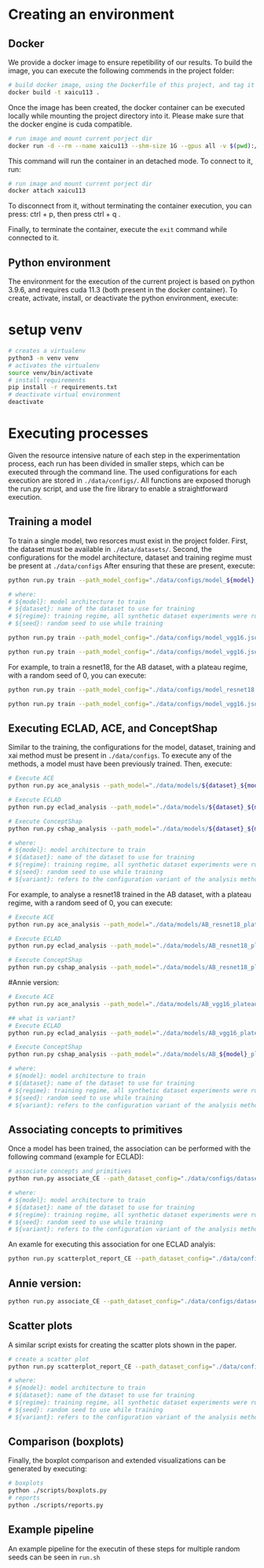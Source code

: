 # Creating an environment

## Docker

We provide a docker image to ensure repetibility of our results.
To build the image, you can execute the following commends in the project folder:

```bash
# build docker image, using the Dockerfile of this project, and tag it as xaicu113
docker build -t xaicu113 .
```

Once the image has been created, the docker container can be executed locally while mounting the project directory into it. Please make sure that the docker engine is cuda compatible.

```bash
# run image and mount current porject dir
docker run -d --rm --name xaicu113 --shm-size 1G --gpus all -v $(pwd):/home/testbench_xai xaicu113 bash
```

This command will run the container in an detached mode. To connect to it, run:

```bash
# run image and mount current porject dir
docker attach xaicu113
```

To disconnect from it, without terminating the container execution, you can press: 
ctrl + p, then press ctrl + q .

Finally, to terminate the container, execute the ```exit``` command while connected to it.

## Python environment

The environment for the execution of the current project is based on python 3.9.6, and requires cuda 11.3 (both present in the docker container). To create, activate, install, or deactivate the python environment, execute:

# setup venv
```bash
# creates a virtualenv
python3 -m venv venv
# activates the virtualenv
source venv/bin/activate
# install requirements
pip install -r requirements.txt
# deactivate virtual environment
deactivate
```

# Executing processes

Given the resource intensive nature of each step in the experimentation process, each run has been divided in smaller steps, which can be executed through the command line. The used configurations for each execution are stored in ```./data/configs/```. All functions are exposed thorugh the run.py script, and use the fire library to enable a straightforward execution.

## Training a model

To train a single model, two resorces must exist in the project folder.
First, the dataset must be available in ```./data/datasets/```.
Second, the configurations for the model architecture, dataset and training regime must be present at ```./data/configs```
After ensuring that these are present, execute:

```bash
python run.py train --path_model_config="./data/configs/model_${model}.json" --path_dataset_config="./data/configs/dataset_${dataset}.json" --path_training_config="./data/configs/training_${regime}.json" --path_output="./data/models/${dataset}_${model}_${regime}_${seed}" --seed=${seed} 2>&1 | tee -a "./data/logs/training_${dataset}_${model}_${regime}_${seed}.txt"

# where:
# ${model}: model architecture to train
# ${dataset}: name of the dataset to use for training
# ${regime}: training regime, all synthetic dataset experiments were run with the plateau (reduce on plateau) training regime.
# ${seed}: random seed to use while training
```

```bash
python run.py train --path_model_config="./data/configs/model_vgg16.json" --path_dataset_config="./data/configs/dataset_AB.json" --path_training_config="./data/configs/training_plateau.json" --path_output="./data/models/AB_vgg16_plateau_0" --seed=0 2>&1 | tee -a "./data/logs/training_${dataset}_vgg16_plateau_0.txt"
```

```bash
python run.py train --path_model_config="./data/configs/model_vgg16.json" --path_dataset_config="./data/configs/dataset_AB.json" --path_training_config="./data/configs/training_plateaufast.json" --path_output="./data/models/AB_vgg16_plateaufast_0" --seed=0 2>&1 | tee -a "./data/logs/training_${dataset}_vgg16_plateaufast_0.txt"
```


For example, to train a resnet18, for the AB dataset, with a plateau regime, with a random seed of 0, you can execute:

```bash
python run.py train --path_model_config="./data/configs/model_resnet18.json" --path_dataset_config="./data/configs/dataset_AB.json" --path_training_config="./data/configs/training_plateau.json" --path_output="./data/models/AB_resnet18_plateau_0" --seed=0 2>&1 | tee -a "./data/logs/training_AB_resnet18_plateau_0.txt"
```

```bash
python run.py train --path_model_config="./data/configs/model_vgg16.json" --path_dataset_config="./data/configs/dataset_AB.json" --path_training_config="./data/configs/training_plateau.json" --path_output="./data/models/AB_vgg_16_plateau_1" --seed=1 2>&1 | tee -a "./data/logs/training_AB_vgg16_plateau_1.txt"
```

## Executing ECLAD, ACE, and ConceptShap

Similar to the training, the configurations for the model, dataset, training and xai method must be present in ```./data/configs```.
To execute any of the methods, a model must have been previously trained. Then, execute:

```bash
# Execute ACE 
python run.py ace_analysis --path_model="./data/models/${dataset}_${model}_${regime}_${seed}" --path_output="./data/results/ace_${dataset}_${model}_${regime}_${seed}" --path_ace_config="./data/configs/ace_default.json" --seed=${seed} 2>&1 | tee -a "./data/logs/ace_${dataset}_${model}_${regime}_${seed}.txt"

# Execute ECLAD
python run.py eclad_analysis --path_model="./data/models/${dataset}_${model}_${regime}_${seed}" --path_output="./data/results/eclad_${dataset}_${model}_${regime}_${seed}_${variant}" --path_eclad_config="./data/configs/eclad_${variant}.json" --seed=${seed} 2>&1 | tee -a "./data/logs/eclad_${dataset}_${model}_${regime}_${seed}_${variant}.txt"

# Execute ConceptShap
python run.py cshap_analysis --path_model="./data/models/${dataset}_${model}_${regime}_${seed}" --path_output="./data/results/cshap_${dataset}_${model}_${regime}_${seed}_${variant}" --path_cshap_config="./data/configs/cshap_${variant}.json" --seed=${seed} 2>&1 | tee -a "./data/logs/cshap_${dataset}_${model}_${regime}_${seed}_${variant}.txt"

# where:
# ${model}: model architecture to train
# ${dataset}: name of the dataset to use for training
# ${regime}: training regime, all synthetic dataset experiments were run with the plateau (reduce on plateau) training regime.
# ${seed}: random seed to use while training
# ${variant}: refers to the configuration variant of the analysis method
```

For example, to analyse a resnet18 trained in the AB dataset, with a plateau regime, with a random seed of 0, you can execute:

```bash
# Execute ACE 
python run.py ace_analysis --path_model="./data/models/AB_resnet18_plateau_0" --path_output="./data/results/ace_AB_resnet18_plateau_0" --path_ace_config="./data/configs/ace_default.json" --seed=0 2>&1 | tee -a "./data/logs/ace_AB_resnet18_plateau_0.txt"

# Execute ECLAD
python run.py eclad_analysis --path_model="./data/models/AB_resnet18_plateau_0" --path_output="./data/results/eclad_AB_resnet18_plateau_0_${variant}" --path_eclad_config="./data/configs/eclad_n10s.json" --seed=0 2>&1 | tee -a "./data/logs/eclad_AB_resnet18_plateau_0_n10s.txt"

# Execute ConceptShap
python run.py cshap_analysis --path_model="./data/models/AB_resnet18_plateau_0" --path_output="./data/results/cshap_AB_resnet18_plateau_0_${variant}" --path_cshap_config="./data/configs/cshap_L7.json" --seed=0 2>&1 | tee -a "./data/logs/cshap_AB_resnet18_plateau_0_L7.txt"
```


#Annie version: 
```bash
# Execute ACE 
python run.py ace_analysis --path_model="./data/models/AB_vgg16_plateaufast_0" --path_output="./data/results/ace_AB_vgg16_plateaufast_0" --path_ace_config="./data/configs/ace_default.json" --seed=0 2>&1 | tee -a "./data/logs/ace_AB_vgg16_plateaufast_0.txt"

## what is variant? 
# Execute ECLAD
python run.py eclad_analysis --path_model="./data/models/AB_vgg16_plateaufast_0" --path_output="./data/results/eclad_AB_vgg16_plateaufast_${seed}_${variant}" --path_eclad_config="./data/configs/eclad_${variant}.json" --seed=${seed} 2>&1 | tee -a "./data/logs/eclad_AB_${model}_plateaufast_${seed}_${variant}.txt"

# Execute ConceptShap
python run.py cshap_analysis --path_model="./data/models/AB_${model}_plateaufast_${seed}" --path_output="./data/results/cshap_${dataset}_${model}_${regime}_${seed}_${variant}" --path_cshap_config="./data/configs/cshap_${variant}.json" --seed=${seed} 2>&1 | tee -a "./data/logs/cshap_${dataset}_${model}_${regime}_${seed}_${variant}.txt"

# where:
# ${model}: model architecture to train
# ${dataset}: name of the dataset to use for training
# ${regime}: training regime, all synthetic dataset experiments were run with the plateau (reduce on plateau) training regime.
# ${seed}: random seed to use while training
# ${variant}: refers to the configuration variant of the analysis method
```



## Associating concepts to primitives 

Once a model has been trained, the association can be performed with the following command (example for ECLAD):

```bash
# associate concepts and primitives
python run.py associate_CE --path_dataset_config="./data/configs/dataset_${dataset}.json" --path_model="./data/models/${dataset}_${model}_${regime}_${seed}" --path_output="./data/association/eclad_${dataset}_${model}_${regime}_${seed}_${variant}" --path_analysis="./data/results/eclad_${dataset}_${model}_${regime}_${seed}_${variant}" --force=True 2>&1 | tee -a "./data/logs/eclad_association_${dataset}_${model}_${regime}_${seed}_${variant}.txt"

# where:
# ${model}: model architecture to train
# ${dataset}: name of the dataset to use for training
# ${regime}: training regime, all synthetic dataset experiments were run with the plateau (reduce on plateau) training regime.
# ${seed}: random seed to use while training
# ${variant}: refers to the configuration variant of the analysis method
```

An examle for executing this association for one ECLAD analyis:

```bash
python run.py scatterplot_report_CE --path_dataset_config="./data/configs/dataset_AB.json" --path_model="./data/models/AB_resnet18_plateau_0" --path_output="./data/reports/cshap_AB_resnet18_plateau_0_n10s" --path_analysis="./data/results/cshap_AB_resnet18_plateau_0_n10s" --path_association="data/association/cshap_AB_resnet18_plateau_0_n10s" 2>&1 | tee -a "./data/logs/cshap_reports_AB_resnet18_plateau_0_n10s.txt"
```

## Annie version:
```bash
python run.py associate_CE --path_dataset_config="./data/configs/dataset_AB.json" --path_model="./data/models/AB_vgg16_plateaufast_0" --path_output="./data/association/ace_AB_vgg16_plateaufast_0_" --path_analysis="./data/results/ace_AB_vgg16_plateaufast_0_" --force=True 2>&1 | tee -a "./data/logs/ace_association_AB_vgg16_plateaufast_0.txt"
```


## Scatter plots

A similar script exists for creating the scatter plots shown in the paper.

```bash
# create a scatter plot
python run.py scatterplot_report_CE --path_dataset_config="./data/configs/dataset_${dataset}.json" --path_model="./data/models/${dataset}_${model}_${regime}_${seed}" --path_output="./data/reports/eclad_${dataset}_${model}_${regime}_${seed}_${variant}" --path_analysis="./data/results/eclad_${dataset}_${model}_${regime}_${seed}_${variant}" --path_association="data/association/eclad_${dataset}_${model}_${regime}_${seed}_${variant}" 2>&1 | tee -a "./data/logs/eclad_reports_${dataset}_${model}_${regime}_${seed}_${variant}.txt"

# where:
# ${model}: model architecture to train
# ${dataset}: name of the dataset to use for training
# ${regime}: training regime, all synthetic dataset experiments were run with the plateau (reduce on plateau) training regime.
# ${seed}: random seed to use while training
# ${variant}: refers to the configuration variant of the analysis method
```

## Comparison (boxplots)

Finally, the boxplot comparison and extended visualizations can be generated by executing:

```bash
# boxplots
python ./scripts/boxplots.py
# reports
python ./scripts/reports.py
```

## Example pipeline

An example pipeline for the executin of these steps for multiple random seeds can be seen in ```run.sh```
